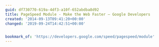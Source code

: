 ```yaml
---
guid: df730770-619a-4df3-a10f-652abdba8d92
title: PageSpeed Module - Make the Web Faster — Google Developers
created: '2014-09-13T09:41:20+00:00'
changed: '2019-09-24T14:42:51+00:00'


bookmark_of: 'https://developers.google.com/speed/pagespeed/module'
---
```




